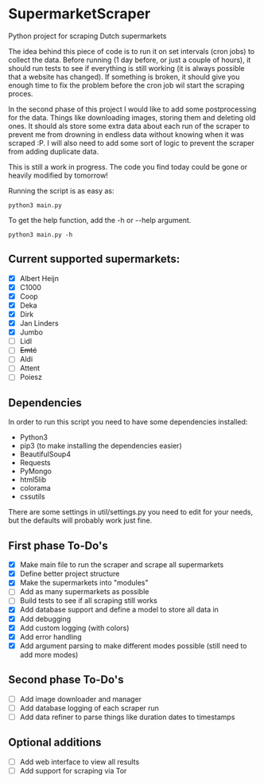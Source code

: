 SupermarketScraper
==================

Python project for scraping Dutch supermarkets

The idea behind this piece of code is to run it on set intervals (cron jobs) to collect the data. Before running (1 day before, or just a couple of hours), it should run tests to see if everything is still working (it is always possible that a website has changed). If something is broken, it should give you enough time to fix the problem before the cron job wil start the scraping proces.

In the second phase of this project I would like to add some postprocessing for the data. Things like downloading images, storing them and deleting old ones. It should als store some extra data about each run of the scraper to prevent me from drowning in endless data without knowing when it was scraped :P. I will also need to add some sort of logic to prevent the scraper from adding duplicate data.

This is still a work in progress. The code you find today could be gone or heavily modified by tomorrow!

Running the script is as easy as:
```
python3 main.py
```
To get the help function, add the -h or --help argument.
```
python3 main.py -h
```

## Current supported supermarkets:
- [x] Albert Heijn
- [x] C1000
- [x] Coop
- [x] Deka
- [x] Dirk
- [x] Jan Linders
- [x] Jumbo
- [ ] Lidl
- [ ] ~~Emté~~
- [ ] Aldi
- [ ] Attent
- [ ] Poiesz

## Dependencies
In order to run this script you need to have some dependencies installed:
* Python3
* pip3 (to make installing the dependencies easier)
* BeautifulSoup4
* Requests
* PyMongo
* html5lib
* colorama
* cssutils

There are some settings in util/settings.py you need to edit for your needs, but the defaults will probably work just fine.

## First phase To-Do's
- [x] Make main file to run the scraper and scrape all supermarkets
- [x] Define better project structure
- [x] Make the supermarkets into "modules"
- [ ] Add as many supermarkets as possible
- [ ] Build tests to see if all scraping still works
- [x] Add database support and define a model to store all data in
- [x] Add debugging
- [x] Add custom logging (with colors)
- [x] Add error handling
- [x] Add argument parsing to make different modes possible (still need to add more modes)

## Second phase To-Do's
- [ ] Add image downloader and manager
- [ ] Add database logging of each scraper run
- [ ] Add data refiner to parse things like duration dates to timestamps

## Optional additions
- [ ] Add web interface to view all results
- [ ] Add support for scraping via Tor